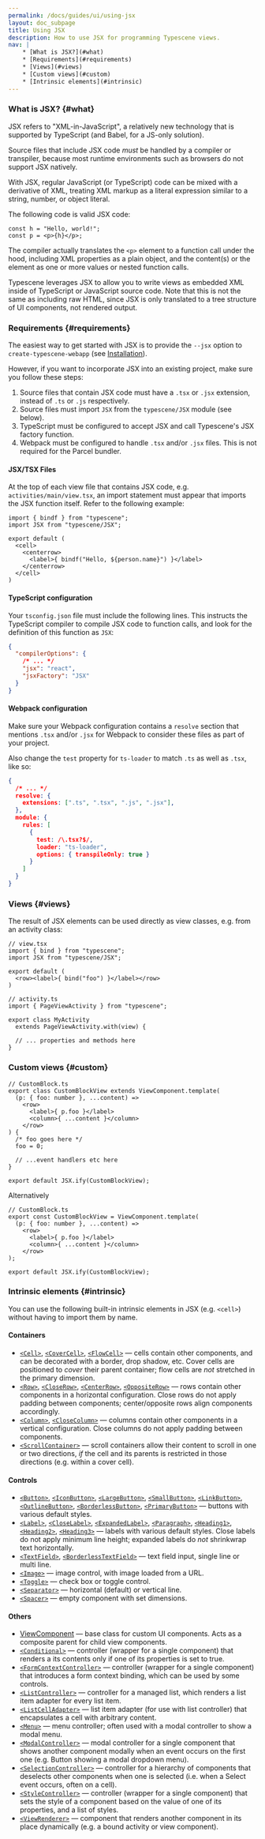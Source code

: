 ```yaml
---
permalink: /docs/guides/ui/using-jsx
layout: doc_subpage
title: Using JSX
description: How to use JSX for programming Typescene views.
nav: |
    * [What is JSX?](#what)
    * [Requirements](#requirements)
    * [Views](#views)
    * [Custom views](#custom)
    * [Intrinsic elements](#intrinsic)
---
```


### What is JSX? {#what}

JSX refers to "XML-in-JavaScript", a relatively new technology that is supported by TypeScript (and Babel, for a JS-only solution).

Source files that include JSX code _must_ be handled by a compiler or transpiler, because most runtime environments such as browsers do not support JSX natively.

With JSX, regular JavaScript (or TypeScript) code can be mixed with a derivative of XML, treating XML markup as a literal expression similar to a string, number, or object literal.

The following code is valid JSX code:

```tsx
const h = "Hello, world!";
const p = <p>{h}</p>;
```

The compiler actually translates the `<p>` element to a function call under the hood, including XML properties as a plain object, and the content(s) or the element as one or more values or nested function calls.

Typescene leverages JSX to allow you to write views as embedded XML inside of TypeScript or JavaScript source code. Note that this is not the same as including raw HTML, since JSX is only translated to a tree structure of UI components, not rendered output.

### Requirements {#requirements}

The easiest way to get started with JSX is to provide the `--jsx` option to `create-typescene-webapp` (see [Installation](/docs/introduction/installation)).

However, if you want to incorporate JSX into an existing project, make sure you follow these steps:

1. Source files that contain JSX code must have a `.tsx` or `.jsx` extension, instead of `.ts` or `.js` respectively.
2. Source files must import `JSX` from the `typescene/JSX` module (see below).
3. TypeScript must be configured to accept JSX and call Typescene's JSX factory function.
4. Webpack must be configured to handle `.tsx` and/or `.jsx` files. This is not required for the Parcel bundler.

#### JSX/TSX Files

At the top of each view file that contains JSX code, e.g. `activities/main/view.tsx`, an import statement must appear that imports the JSX function itself. Refer to the following example:

```tsx
import { bindf } from "typescene";
import JSX from "typescene/JSX";

export default (
  <cell>
    <centerrow>
      <label>{ bindf("Hello, ${person.name}") }</label>
    </centerrow>
  </cell>
)
```

#### TypeScript configuration

Your `tsconfig.json` file must include the following lines. This instructs the TypeScript compiler to compile JSX code to function calls, and look for the definition of this function as `JSX`:

```json
{
  "compilerOptions": {
    /* ... */
    "jsx": "react",
    "jsxFactory": "JSX"
  }
}
```

#### Webpack configuration

Make sure your Webpack configuration contains a `resolve` section that mentions `.tsx` and/or `.jsx` for Webpack to consider these files as part of your project.

Also change the `test` property for `ts-loader` to match `.ts` as well as `.tsx`, like so:

```json
{
  /* ... */
  resolve: {
    extensions: [".ts", ".tsx", ".js", ".jsx"],
  },
  module: {
    rules: [
      {
        test: /\.tsx?$/,
        loader: "ts-loader",
        options: { transpileOnly: true }
      }
    ]
  }
}
```

### Views {#views}

The result of JSX elements can be used directly as view classes, e.g. from an activity class:

```tsx
// view.tsx
import { bind } from "typescene";
import JSX from "typescene/JSX";

export default (
  <row><label>{ bind("foo") }</label></row>
)

// activity.ts
import { PageViewActivity } from "typescene";

export class MyActivity
  extends PageViewActivity.with(view) {

  // ... properties and methods here
}
```

### Custom views {#custom}

```tsx
// CustomBlock.ts
export class CustomBlockView extends ViewComponent.template(
  (p: { foo: number }, ...content) =>
    <row>
      <label>{ p.foo }</label>
      <column>{ ...content }</column>
    </row>
) {
  /* foo goes here */
  foo = 0;

  // ...event handlers etc here
}

export default JSX.ify(CustomBlockView);
```

Alternatively

```tsx
// CustomBlock.ts
export const CustomBlockView = ViewComponent.template(
  (p: { foo: number }, ...content) =>
    <row>
      <label>{ p.foo }</label>
      <column>{ ...content }</column>
    </row>
);

export default JSX.ify(CustomBlockView);
```

### Intrinsic elements {#intrinsic}

You can use the following built-in intrinsic elements in JSX (e.g. `<cell>`) without having to import them by name.

#### Containers

* [`<Cell>`](/docs/ref/UICell), [`<CoverCell>`](/docs/ref/UICoverCell), [`<FlowCell>`](/docs/ref/UIFlowCell) — cells contain other components, and can be decorated with a border, drop shadow, etc. Cover cells are positioned to *cover* their parent container; flow cells are *not* stretched in the primary dimension.
* [`<Row>`](/docs/ref/UIRow), [`<CloseRow>`](/docs/ref/UICloseRow), [`<CenterRow>`](/docs/ref/UICenterRow), [`<OppositeRow>`](/docs/ref/UIOppositeRow) — rows contain other components in a horizontal configuration. Close rows do not apply padding between components; center/opposite rows align components accordingly.
* [`<Column>`](/docs/ref/UIColumn), [`<CloseColumn>`](/docs/ref/UICloseColumn) — columns contain other components in a vertical configuration. Close columns do not apply padding between components.
* [`<ScrollContainer>`](/docs/ref/UIScrollContainer) — scroll containers allow their content to scroll in one or two directions, *if* the cell and its parents is restricted in those directions (e.g. within a cover cell).

#### Controls

* [`<Button>`](/docs/ref/UIButton), [`<IconButton>`](/docs/ref/UIIconButton), [`<LargeButton>`](/docs/ref/UILargeButton), [`<SmallButton>`](/docs/ref/UISmallButton), [`<LinkButton>`](/docs/ref/UILinkButton), [`<OutlineButton>`](/docs/ref/UIOutlineButton), [`<BorderlessButton>`](/docs/ref/UIBorderlessButton), [`<PrimaryButton>`](/docs/ref/UIPrimaryButton) — buttons with various default styles.
* [`<Label>`](/docs/ref/UILabel), [`<CloseLabel>`](/docs/ref/UICloseLabel), [`<ExpandedLabel>`](/docs/ref/UIExpandedLabel), [`<Paragraph>`](/docs/ref/UIParagraph), [`<Heading1>`](/docs/ref/UIHeading1), [`<Heading2>`](/docs/ref/UIHeading2), [`<Heading3>`](/docs/ref/UIHeading3) — labels with various default styles. Close labels do not apply minimum line height; expanded labels do *not* shrinkwrap text horizontally.
* [`<TextField>`](/docs/ref/UITextField), [`<BorderlessTextField>`](/docs/ref/UIBorderlessTextField) — text field input, single line or multi line.
* [`<Image>`](/docs/ref/UIImage) — image control, with image loaded from a URL.
* [`<Toggle>`](/docs/ref/UIToggle) — check box or toggle control.
* [`<Separator>`](/docs/ref/UISeparator) — horizontal (default) or vertical line.
* [`<Spacer>`](/docs/ref/UISpacer) — empty component with set dimensions.

#### Others

* [ViewComponent](/docs/ref/ViewComponent) — base class for custom UI components. Acts as a composite parent for child view components.
* [`<Conditional>`](/docs/ref/UIConditional) — controller (wrapper for a single component) that renders a its contents only if one of its properties is set to true.
* [`<FormContextController>`](/docs/ref/UIFormContextController) — controller (wrapper for a single component) that introduces a form context binding, which can be used by some controls.
* [`<ListController>`](/docs/ref/UIListController) — controller for a managed list, which renders a list item adapter for every list item.
* [`<ListCellAdapter>`](/docs/ref/UIListCellAdapter) — list item adapter (for use with list controller) that encapsulates a cell with arbitrary content.
* [`<Menu>`](/docs/ref/UIMenu) — menu controller; often used with a modal controller to show a modal menu.
* [`<ModalController>`](/docs/ref/UIModalController) — modal controller for a single component that shows another component modally when an event occurs on the first one (e.g. Button showing a modal dropdown menu).
* [`<SelectionController>`](/docs/ref/UISelectionController) — controller for a hierarchy of components that deselects other components when one is selected (i.e. when a Select event occurs, often on a cell).
* [`<StyleController>`](/docs/ref/UIStyleController) — controller (wrapper for a single component) that sets the style of a component based on the value of one of its properties, and a list of styles.
* [`<ViewRenderer>`](/docs/ref/UIViewRenderer) — component that renders another component in its place dynamically (e.g. a bound activity or view component).


